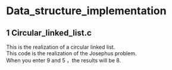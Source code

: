 # Data_structure_implementation
1 Circular_linked_list.c<br>
-------------------------------------------------------
This is the realization of a circular linked list.<br>
This code is the realization of the Josephus problem.<br>
When you enter 9 and 5 ，the results will be 8.<br>
